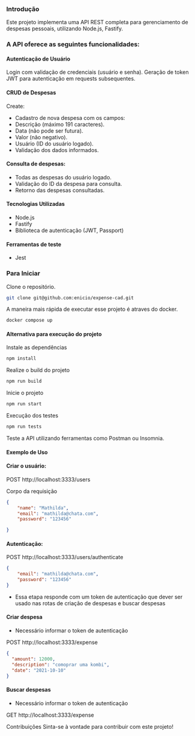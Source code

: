 ### Introdução
Este projeto implementa uma API REST completa para gerenciamento de despesas pessoais, utilizando Node.js, Fastify. 

### A API oferece as seguintes funcionalidades:

#### Autenticação de Usuário
Login com validação de credenciais (usuário e senha).
Geração de token JWT para autenticação em requests subsequentes.
#### CRUD de Despesas
Create:

- Cadastro de nova despesa com os campos:
- Descrição (máximo 191 caracteres).
- Data (não pode ser futura).
- Valor (não negativo).
- Usuário (ID do usuário logado).
- Validação dos dados informados.


#### Consulta de despesas:
- Todas as despesas do usuário logado.
- Validação do ID da despesa para consulta.
- Retorno das despesas consultadas.

#### Tecnologias Utilizadas
- Node.js
- Fastify
- Biblioteca de autenticação (JWT, Passport)

#### Ferramentas de teste 
- Jest


### Para Iniciar
Clone o repositório.
```bash
git clone git@github.com:enicio/expense-cad.git
```
A maneira mais rápida de executar esse projeto é atraves do docker.
```bash
docker compose up
```
#### Alternativa para execução do projeto

Instale as dependências
```bash
npm install
```
Realize o build do projeto
```bash
npm run build
```

Inicie o projeto
```bash
npm run start
```

Execução dos testes
```bash
npm run tests
```


Teste a API utilizando ferramentas como Postman ou Insomnia.


#### Exemplo de Uso
#### Criar o usuário:

POST http://localhost:3333/users

Corpo da requisição
```json
{
	"name": "Mathilda",
	"email": "mathilda@chata.com",
	"password": "123456"

}
```
#### Autenticação:

POST http://localhost:3333/users/authenticate

```json
{
	"email": "mathilda@chata.com",
	"password": "123456"
}
```
* Essa etapa responde com um token de autenticação que dever ser usado nas rotas de criação de despesas e buscar despesas

#### Criar despesa

* Necessário informar o token de autenticação

POST http://localhost:3333/expense

```json
{
  "amount": 12000,
  "description": "comoprar uma kombi",
  "date": "2021-10-10"
}
```

#### Buscar despesas
* Necessário informar o token de autenticação

GET http://localhost:3333/expense







Contribuições
Sinta-se à vontade para contribuir com este projeto!